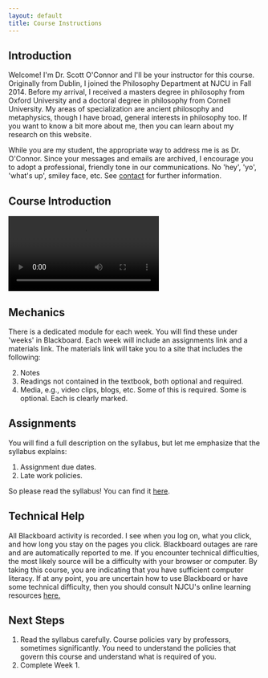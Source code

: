 ```yaml
---
layout: default
title: Course Instructions
---
```


## Introduction

Welcome! I'm Dr. Scott O'Connor and I'll be your instructor for this course. Originally from Dublin, I joined the Philosophy Department at NJCU in Fall 2014. Before my arrival, I received a masters degree in philosophy from Oxford University and a doctoral degree in philosophy from Cornell University. My areas of specialization are ancient philosophy and metaphysics, though I have broad, general interests in philosophy too. If you want to know a bit more about me, then you can learn about my research on this website. 

While you are my student, the appropriate way to address me is as Dr. O'Connor. Since your messages and emails are archived, I encourage you to adopt a professional, friendly tone in our communications. No 'hey', 'yo', 'what's up', smiley face, etc. See [contact](/contact) for further information.

## Course Introduction

![movie](Summer140.mp4)

## Mechanics

There is a dedicated module for each week. You will find these under 'weeks' in Blackboard. Each week will include an assignments link and a materials link. The materials link will take you to a site that includes the following:  


2. Notes   
3. Readings not contained in the textbook, both optional and required.
5. Media, e.g., video clips, blogs, etc. Some of this is required. Some is optional. Each is clearly marked. 



## Assignments

You will find a full description on the syllabus, but let me emphasize that the syllabus explains: 

1. Assignment due dates. 
2. Late work policies. 

So please read the syllabus! You can find it [here](https://www.scottoconnor.org/examined/Syllabus.pdf).

## Technical Help

All Blackboard activity is recorded. I see when you log on, what you click, and how long you stay on the pages you click. Blackboard outages are rare and are automatically reported to me. If you encounter technical difficulties, the most likely source will be a difficulty with your browser or computer. By taking this course, you are indicating that you have sufficient computer literacy. If at any point, you are uncertain how to use Blackboard or have some technical difficulty, then you should consult NJCU's online learning resources [here.](https://www.njcu.edu/directories/offices-centers/information-technology/help-desk)



## Next Steps 

1. Read the syllabus carefully. Course policies vary by professors, sometimes significantly. You need to understand the policies that govern this course and understand what is required of you.  
2. Complete Week 1. 
